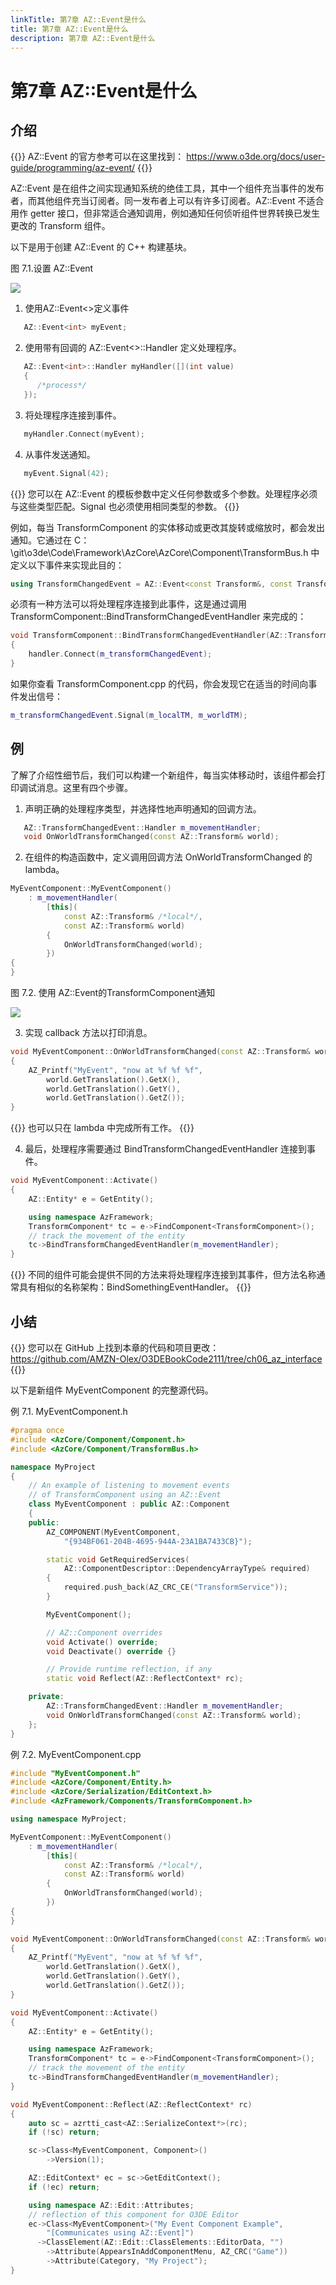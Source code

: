 ```yaml
---
linkTitle: 第7章 AZ::Event是什么
title: 第7章 AZ::Event是什么
description: 第7章 AZ::Event是什么
---
```

# 第7章 AZ::Event是什么

## 介绍

{{<note>}}
AZ::Event 的官方参考可以在这里找到：
https://www.o3de.org/docs/user-guide/programming/az-event/
{{</note>}}

AZ::Event 是在组件之间实现通知系统的绝佳工具，其中一个组件充当事件的发布者，而其他组件充当订阅者。同一发布者上可以有许多订阅者。AZ::Event 不适合用作 getter 接口，但非常适合通知调用，例如通知任何侦听组件世界转换已发生更改的 Transform 组件。

以下是用于创建 AZ::Event 的 C++ 构建基块。

图 7.1.设置 AZ::Event

![](/images/learning-guide/tutorials/o3de-book/Part3/o3de_book_3_7.PNG)

1. 使用AZ::Event<>定义事件
```c++
   AZ::Event<int> myEvent;
```
2. 使用带有回调的 AZ::Event<>::Handler 定义处理程序。
```c++
   AZ::Event<int>::Handler myHandler([](int value)
   {
      /*process*/
   });
```
3. 将处理程序连接到事件。
```c++
   myHandler.Connect(myEvent);
```
4. 从事件发送通知。
```c++
   myEvent.Signal(42);
```

{{<tip>}}
您可以在 AZ::Event 的模板参数中定义任何参数或多个参数<T>。处理程序必须与这些类型匹配。Signal 也必须使用相同类型的参数。
{{</tip>}}

例如，每当 TransformComponent 的实体移动或更改其旋转或缩放时，都会发出通知。它通过在 C：\git\o3de\Code\Framework\AzCore\AzCore\Component\TransformBus.h 中定义以下事件来实现此目的：
```c++
using TransformChangedEvent = AZ::Event<const Transform&, const Transform&>;
```

必须有一种方法可以将处理程序连接到此事件，这是通过调用 TransformComponent::BindTransformChangedEventHandler 来完成的：
```c++
void TransformComponent::BindTransformChangedEventHandler(AZ::TransformChangedEvent::Handler& handler)
{
    handler.Connect(m_transformChangedEvent);
}
```

如果你查看 TransformComponent.cpp 的代码，你会发现它在适当的时间向事件发出信号：
```c++
m_transformChangedEvent.Signal(m_localTM, m_worldTM);
```

## 例
了解了介绍性细节后，我们可以构建一个新组件，每当实体移动时，该组件都会打印调试消息。这里有四个步骤。
1. 声明正确的处理程序类型，并选择性地声明通知的回调方法。
```c++
   AZ::TransformChangedEvent::Handler m_movementHandler;
   void OnWorldTransformChanged(const AZ::Transform& world);
```

2. 在组件的构造函数中，定义调用回调方法 OnWorldTransformChanged 的 lambda。
```c++
MyEventComponent::MyEventComponent()
    : m_movementHandler(
        [this](
            const AZ::Transform& /*local*/,
            const AZ::Transform& world)
        {
            OnWorldTransformChanged(world);
        })
{
}
```

图 7.2. 使用 AZ::Event的TransformComponent通知

![](/images/learning-guide/tutorials/o3de-book/Part3/o3de_book_3_8.PNG)

3. 实现 callback 方法以打印消息。
```c++
void MyEventComponent::OnWorldTransformChanged(const AZ::Transform& world)
{
    AZ_Printf("MyEvent", "now at %f %f %f",
        world.GetTranslation().GetX(),
        world.GetTranslation().GetY(),
        world.GetTranslation().GetZ());
}
```
{{<note>}}
   也可以只在 lambda 中完成所有工作。
{{</note>}}

4. 最后，处理程序需要通过 BindTransformChangedEventHandler 连接到事件。
```c++
void MyEventComponent::Activate()
{
    AZ::Entity* e = GetEntity();

    using namespace AzFramework;
    TransformComponent* tc = e->FindComponent<TransformComponent>();
    // track the movement of the entity
    tc->BindTransformChangedEventHandler(m_movementHandler);
}
```

{{<tip>}}
不同的组件可能会提供不同的方法来将处理程序连接到其事件，但方法名称通常具有相似的名称架构：BindSomethingEventHandler。
{{</tip>}}

## 小结
{{<note>}}
您可以在 GitHub 上找到本章的代码和项目更改：
https://github.com/AMZN-Olex/O3DEBookCode2111/tree/ch06_az_interface
{{</note>}}

以下是新组件 MyEventComponent 的完整源代码。

例 7.1. MyEventComponent.h
```c++
#pragma once
#include <AzCore/Component/Component.h>
#include <AzCore/Component/TransformBus.h>

namespace MyProject
{
    // An example of listening to movement events
    // of TransformComponent using an AZ::Event
    class MyEventComponent : public AZ::Component
    {
    public:
        AZ_COMPONENT(MyEventComponent,
            "{934BF061-204B-4695-944A-23A1BA7433CB}");

        static void GetRequiredServices(
            AZ::ComponentDescriptor::DependencyArrayType& required)
        {
            required.push_back(AZ_CRC_CE("TransformService"));
        }

        MyEventComponent();

        // AZ::Component overrides
        void Activate() override;
        void Deactivate() override {}

        // Provide runtime reflection, if any
        static void Reflect(AZ::ReflectContext* rc);

    private:
        AZ::TransformChangedEvent::Handler m_movementHandler;
        void OnWorldTransformChanged(const AZ::Transform& world);
    };
}
```

例 7.2. MyEventComponent.cpp
```c++
#include "MyEventComponent.h"
#include <AzCore/Component/Entity.h>
#include <AzCore/Serialization/EditContext.h>
#include <AzFramework/Components/TransformComponent.h>

using namespace MyProject;

MyEventComponent::MyEventComponent()
    : m_movementHandler(
        [this](
            const AZ::Transform& /*local*/,
            const AZ::Transform& world)
        {
            OnWorldTransformChanged(world);
        })
{
}

void MyEventComponent::OnWorldTransformChanged(const AZ::Transform& world)
{
    AZ_Printf("MyEvent", "now at %f %f %f",
        world.GetTranslation().GetX(),
        world.GetTranslation().GetY(),
        world.GetTranslation().GetZ());
}

void MyEventComponent::Activate()
{
    AZ::Entity* e = GetEntity();

    using namespace AzFramework;
    TransformComponent* tc = e->FindComponent<TransformComponent>();
    // track the movement of the entity
    tc->BindTransformChangedEventHandler(m_movementHandler);
}

void MyEventComponent::Reflect(AZ::ReflectContext* rc)
{
    auto sc = azrtti_cast<AZ::SerializeContext*>(rc);
    if (!sc) return;

    sc->Class<MyEventComponent, Component>()
        ->Version(1);

    AZ::EditContext* ec = sc->GetEditContext();
    if (!ec) return;

    using namespace AZ::Edit::Attributes;
    // reflection of this component for O3DE Editor
    ec->Class<MyEventComponent>("My Event Component Example",
        "[Communicates using AZ::Event]")
      ->ClassElement(AZ::Edit::ClassElements::EditorData, "")
        ->Attribute(AppearsInAddComponentMenu, AZ_CRC("Game"))
        ->Attribute(Category, "My Project");
}
```

